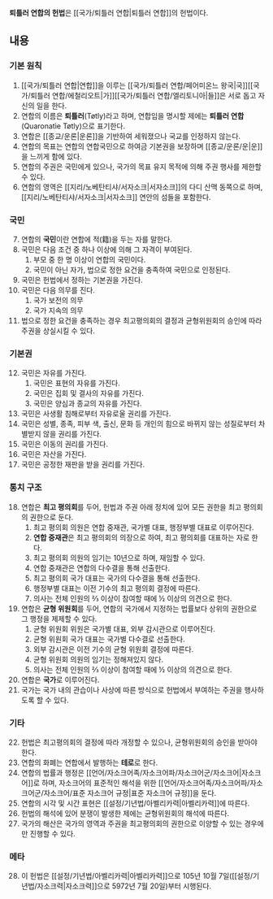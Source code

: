 **퇴틀러 연합의 헌법**은 [[국가/퇴틀러 연합|퇴틀러 연합]]의 헌법이다.

## 내용

### 기본 원칙

1. [[국가/퇴틀러 연합|연합]]을 이루는 [[국가/퇴틀러 연합/페어미온느 왕국|국]][[국가/퇴틀러 연합/에철리오트|가]][[국가/퇴틀러 연합/엘리토니아|들]]은 서로 돕고 자신의 일을 한다.
2. 연합의 이름은 **퇴틀러**(Tøtly)라고 하며, 연합임을 명시할 제에는 **퇴틀러 연합**(Quaronatìe Tøtly)으로 표기한다.
3. 연합은 [[종교/운론|운론]]을 기반하여 세워졌으나 국교를 인정하지 않는다.
4. 연합의 목표는 연합의 연합국민으로 하여금 기본권을 보장하며 [[종교/운론/운|운]]을 느끼게 함에 있다.
5. 연합의 주권은 국민에게 있으나, 국가의 목표 유지 목적에 의해 주권 행사를 제한할 수 있다.
6. 연합의 영역은 [[지리/노베탄티샤/서자소크|서자소크]]의 다디 산맥 동쪽으로 하며, [[지리/노베탄티샤/서자소크|서자소크]] 연안의 섬들을 포함한다.

### 국민

7. 연합의 **국민**이란 연합에 적(籍)을 두는 자를 말한다.
8. 국민은 다음 조건 중 하나 이상에 의해 그 자격이 부여된다.
	1. 부모 중 한 명 이상이 연합의 국민이다.
	2. 국민이 아닌 자가, 법으로 정한 요건을 충족하여 국민으로 인정된다.
9. 국민은 헌법에서 정하는 기본권을 가진다.
10. 국민은 다음 의무를 진다.
	1. 국가 보전의 의무
	2. 국가 지속의 의무
11. 법으로 정한 요건을 충족하는 경우 최고평의회의 결정과 균형위원회의 승인에 따라 주권을 상실시킬 수 있다.

### 기본권

12. 국민은 자유를 가진다.
	1. 국민은 표현의 자유를 가진다.
	2. 국민은 집회 및 결사의 자유를 가진다.
	3. 국민은 양심과 종교의 자유를 가진다.
13. 국민은 사생활 침해로부터 자유로울 권리를 가진다.
14. 국민은 성별, 종족, 피부 색, 출신, 문화 등 개인의 힘으로 바뀌지 않는 성질로부터 차별받지 않을 권리를 가진다.
15. 국민은 이동의 권리를 가진다.
16. 국민은 자산을 가진다.
17. 국민은 공정한 재판을 받을 권리를 가진다.

### 통치 구조

18. 연합은 **최고 평의회**를 두어, 헌법과 주권 아래 정치에 있어 모든 권한을 최고 평의회의 권한으로 둔다.
	1. 최고 평의회 의원은 연합 중재관, 국가별 대표, 행정부별 대표로 이루어진다.
	2. **연합 중재관**은 최고 평의회의 의장으로 하여, 최고 평의회를 대표하는 자로 한다.
	3. 최고 평의회 의원의 임기는 10년으로 하며, 재임할 수 있다.
	4. 연합 중재관은 연합의 다수결을 통해 선출한다.
	5. 최고 평의회 국가 대표는 국가의 다수결을 통해 선출한다.
	6. 행정부별 대표는 이전 기수의 최고 평의회 결정에 따른다.
	7. 의사는 전체 인원의 ⅔ 이상이 참여할 때에 ½ 이상의 의견으로 한다.
19. 연합은 **균형 위원회**를 두어, 연합의 국가에서 지정하는 법률보다 상위의 권한으로 그 행정을 제제할 수 있다.
	1. 균형 위원회 위원은 국가별 대표, 외부 감시관으로 이루어진다.
	2. 균형 위원회 국가 대표는 국가별 다수결로 선출한다.
	3. 외부 감시관은 이전 기수의 균형 위원회 결정에 따른다.
	4. 균형 위원회 의원의 임기는 정해져있지 않다.
	5. 의사는 전체 인원의 ⅔ 이상이 참여할 때에 ½ 이상의 의견으로 한다.
20. 연합은 **국가**로 이루어진다.
21. 국가는 국가 내의 관습이나 사상에 따른 방식으로 헌법에서 부여하는 주권을 행사하도록 할 수 있다.

### 기타

22.  헌법은 최고평의회의 결정에 따라 개정할 수 있으나, 균형위원회의 승인을 받아야 한다.
23. 연합의 화폐는 연합에서 발행하는 **테로**로 한다.
24. 연합의 법률과 행정은 [[언어/자소크어족/자소크어파/자소크어군/자소크어|자소크어]]로 하며, 자소크어의 표준적인 해석을 위한 [[언어/자소크어족/자소크어파/자소크어군/자소크어/표준 자소크어 규정|표준 자소크어 규정]]을 둔다.
25. 연합의 시각 및 시간 표현은 [[설정/기년법/아벨리카력|아벨리카력]]에 따른다.
26. 헌법의 해석에 있어 분쟁이 발생한 제에는 균형위원회의 해석에 따른다.
27. 국가의 해산은 국가의 영역과 주권을 최고평의회의 권한으로 이양할 수 있는 경우에만 진행할 수 있다.

### 메타

28. 이 헌법은 [[설정/기년법/아벨리카력|아벨리카력]]으로 105년 10월 7일([[설정/기년법/자소크력|자소크력]]으로 5972년 7월 20일)부터 시행된다.